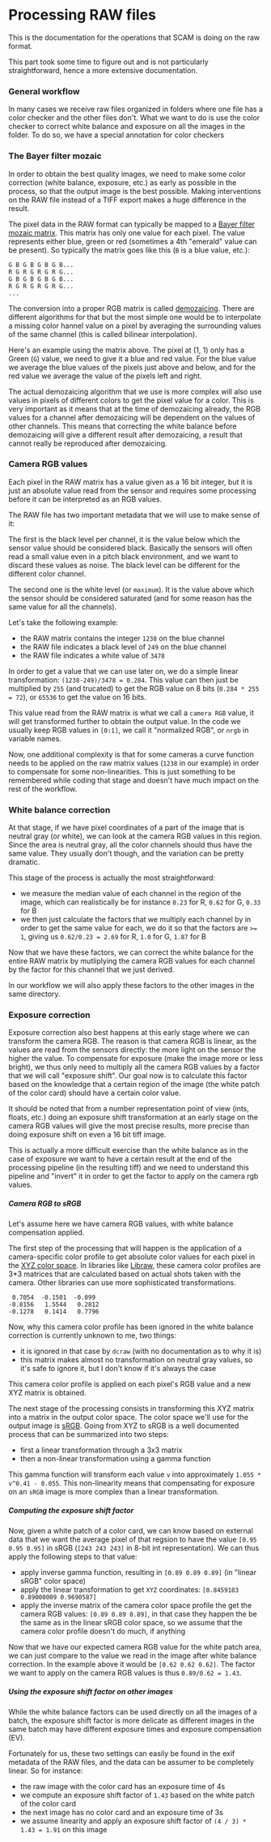 # Processing RAW files

This is the documentation for the operations that SCAM is doing on the raw format.

This part took some time to figure out and is not particularly straightforward, hence a more extensive documentation.

### General workflow

In many cases we receive raw files organized in folders where one file has a color checker and the other files don't. What we want to do is use the color checker to correct white balance and exposure on all the images in the folder. To do so, we have a special annotation for color checkers

### The Bayer filter mozaic

In order to obtain the best quality images, we need to make some color correction (white balance, exposure, etc.) as
early as possible in the process, so that the output image is the best possible. Making interventions on the RAW file
instead of a TIFF export makes a huge difference in the result.

The pixel data in the RAW format can typically be mapped to a [Bayer filter mozaic matrix](https://en.wikipedia.org/wiki/Bayer_filter).
This matrix has only one value for each pixel. The value represents either blue, green or red (sometimes a 4th "emerald" value can be present).
So typically the matrix goes like this (`B` is a blue value, etc.):

```
G B G B G B G B...
R G R G R G R G...
G B G B G B G B...
R G R G R G R G...
...
```

The conversion into a proper RGB matrix is called [demozaicing](https://en.wikipedia.org/wiki/Demosaicing). There are
different algorithms for that but the most simple one would be to interpolate a missing color hannel value on a pixel
by averaging the surrounding values of the same channel (this is called bilinear interpolation).

Here's an example using the matrix above. The pixel at (1, 1) only has a Green (`G`) value, we need to give it a blue and red value. For the blue value we average the blue values of the pixels just above and below, and for the red value we average the value of the pixels left and right.

The actual demozaicing algorithm that we use is more complex will also use values in pixels of different colors to get the pixel value for a color. This is very important as it means that at the time of demozaicing already, the RGB values for a channel after demozaicing will be dependent on the values of other channels. This means that correcting the white balance before demozaicing will give a different result after demozaicing, a result that cannot really be reproduced after demozaicing.

### Camera RGB values

Each pixel in the RAW matrix has a value given as a 16 bit integer, but it is just an absolute value read from the sensor and requires some processing before it can be interpreted as an RGB values.

The RAW file has two important metadata that we will use to make sense of it:

The first is the black level per channel, it is the value below which the sensor value should be considered black. Basically the sensors will often read a small value even in a pitch black environment, and we want to discard these values as noise. The black level can be different for the different color channel.

The second one is the white level (or `maximum`). It is the value above which the sensor should be considered saturated (and for some reason has the same value for all the channels).

Let's take the following example: 
- the RAW matrix contains the integer `1238` on the blue channel
- the RAW file indicates a black level of `249` on the blue channel
- the RAW file indicates a white value of `3478`

In order to get a value that we can use later on, we do a simple linear transformation: `(1238-249)/3478 = 0.284`. This value can then just be multiplied by `255` (and trucated) to get the RGB value on 8 bits (`0.284 * 255 = 72`), or `65536` to get the value on 16 bits.

This value read from the RAW matrix is what we call a `camera RGB` value, it will get transformed further to obtain the output value. In the code we usually keep RGB values in `[0:1]`, we call it "normalized RGB", or `nrgb` in variable names.

Now, one additional complexity is that for some cameras a curve function needs to be applied on the raw matrix values (`1238` in our example) in order to compensate for some non-linearities. This is just something to be remembered while coding that stage and doesn't have much impact on the rest of the workflow.

### White balance correction

At that stage, if we have pixel coordinates of a part of the image that is neutral gray (or white), we can look at the camera RGB values in this region. Since the area is neutral gray, all the color channels should thus have the same value. They usually don't though, and the variation can be pretty dramatic.

This stage of the process is actually the most straightforward:
- we measure the median value of each channel in the region of the image, which can realistically be for instance `0.23` for R, `0.62` for G, `0.33` for B
- we then just calculate the factors that we multiply each channel by in order to get the same value for each, we do it so that the factors are `>= 1`, giving us `0.62/0.23 = 2.69` for R, `1.0` for G, `1.87` for B

Now that we have these factors, we can correct the white balance for the entire RAW matrix by mutliplying the camera RGB values for each channel by the factor for this channel that we just derived.

In our workflow we will also apply these factors to the other images in the same directory.

### Exposure correction

Exposure correction also best happens at this early stage where we can transform the camera RGB. The reason is that camera RGB is linear, as the values are read from the sensors directly: the more light on the sensor the higher the value. To compensate for exposure (make the image more or less bright), we thus only need to multiply all the camera RGB values by a factor that we will call "exposure shift". Our goal now is to calculate this factor based on the knowledge that a certain region of the image (the white patch of the color card) should have a certain color value.

It should be noted that from a number representation point of view (ints, floats, etc.) doing an exposure shift transformation at an early stage on the camera RGB values will give the most precise results, more precise than doing exposure shift on even a 16 bit tiff image.

This is actually a more difficult exercise than the white balance as in the case of exposure we want to have a certain result at the end of the processing pipeline (in the resulting tiff) and we need to understand this pipeline and "invert" it in order to get the factor to apply on the camera rgb values.

##### Camera RGB to sRGB

Let's assume here we have camera RGB values, with white balance compensation applied.

The first step of the processing that will happen is the application of a camera-specific color profile to get absolute color values for each pixel in the [XYZ color space](https://en.wikipedia.org/wiki/CIE_1931_color_space). In libraries like [Libraw](https://www.libraw.org/), these camera color profiles are 3\*3 matrices that are calculated based on actual shots taken with the camera. Other libraries can use more sophisticated transformations.

```
 0.7054  -0.1501  -0.099
-0.8156   1.5544   0.2812
-0.1278   0.1414   0.7796
```

Now, why this camera color profile has been ignored in the white balance correction is currently unknown to me, two things:
- it is ignored in that case by `dcraw` (with no documentation as to why it is)
- this matrix makes almost no transformation on neutral gray values, so it's safe to ignore it, but I don't know if it's always the case

This camera color profile is applied on each pixel's RGB value and a new XYZ matrix is obtained.

The next stage of the processing consists in transforming this XYZ matrix into a matrix in the output color space. The color space we'll use for the output image is [sRGB](https://en.wikipedia.org/wiki/SRGB). Going from XYZ to sRGB is a well documented process that can be summarized into two steps:
- first a linear transformation through a 3x3 matrix
- then a non-linear transformation using a gamma function

This gamma function will transform each value `v` into approximately `1.055 * v^0.41 - 0.055`. This non-linearity means that compensating for exposure on an `sRGB` image is more complex than a linear transformation.

##### Computing the exposure shift factor

Now, given a white patch of a color card, we can know based on external data that we want the average pixel of that regsion to have the value `[0.95 0.95 0.95]` in sRGB (`[243 243 243]` in 8-bit int representation). We can thus apply the following steps to that value:
- apply inverse gamma function, resulting in `[0.89 0.89 0.89]` (in "linear sRGB" color space)
- apply the linear transformation to get `XYZ` coordinates: `[0.8459183 0.89000009 0.9690587]`
- apply the inverse matrix of the camera color space profile the get the camera RGB values: `[0.89 0.89 0.89]`, in that case they happen the be the same as in the linear sRGB color space, so we assume that the camera color profile doesn't do much, if anything

Now that we have our expected camera RGB value for the white patch area, we can just compare to the value we read in the image after white balance correction. In the example above it would be `[0.62 0.62 0.62]`. The factor we want to apply on the camera RGB values is thus `0.89/0.62 = 1.43`.

##### Using the exposure shift factor on other images

While the white balance factors can be used directly on all the images of a batch, the exposure shift factor is more delicate as different images in the same batch may have different exposure times and exposure compensation (EV).

Fortunately for us, these two settings can easily be found in the exif metadata of the RAW files, and the data can be assumer to be completely linear. So for instance:
- the raw image with the color card has an exposure time of 4s
- we compute an exposure shift factor of `1.43` based on the white patch of the color card
- the next image has no color card and an exposure time of 3s
- we assume linearity and apply an exposure shift factor of `(4 / 3) * 1.43 = 1.91` on this image